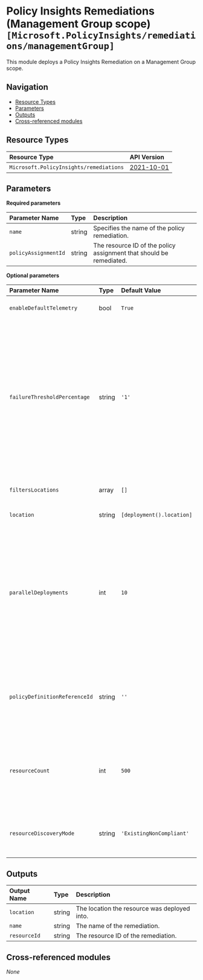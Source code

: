 # Policy Insights Remediations (Management Group scope) `[Microsoft.PolicyInsights/remediations/managementGroup]`

This module deploys a Policy Insights Remediation on a Management Group scope.

## Navigation

- [Resource Types](#Resource-Types)
- [Parameters](#Parameters)
- [Outputs](#Outputs)
- [Cross-referenced modules](#Cross-referenced-modules)

## Resource Types

| Resource Type | API Version |
| :-- | :-- |
| `Microsoft.PolicyInsights/remediations` | [2021-10-01](https://learn.microsoft.com/en-us/azure/templates/Microsoft.PolicyInsights/2021-10-01/remediations) |

## Parameters

**Required parameters**

| Parameter Name | Type | Description |
| :-- | :-- | :-- |
| `name` | string | Specifies the name of the policy remediation. |
| `policyAssignmentId` | string | The resource ID of the policy assignment that should be remediated. |

**Optional parameters**

| Parameter Name | Type | Default Value | Allowed Values | Description |
| :-- | :-- | :-- | :-- | :-- |
| `enableDefaultTelemetry` | bool | `True` |  | Enable telemetry via a Globally Unique Identifier (GUID). |
| `failureThresholdPercentage` | string | `'1'` |  | The remediation failure threshold settings. A number between 0.0 to 1.0 representing the percentage failure threshold. The remediation will fail if the percentage of failed remediation operations (i.e. failed deployments) exceeds this threshold. 0 means that the remediation will stop after the first failure. 1 means that the remediation will not stop even if all deployments fail. |
| `filtersLocations` | array | `[]` |  | The filters that will be applied to determine which resources to remediate. |
| `location` | string | `[deployment().location]` |  | Location deployment metadata. |
| `parallelDeployments` | int | `10` |  | Determines how many resources to remediate at any given time. Can be used to increase or reduce the pace of the remediation. Can be between 1-30. Higher values will cause the remediation to complete more quickly, but increase the risk of throttling. If not provided, the default parallel deployments value is used. |
| `policyDefinitionReferenceId` | string | `''` |  | The policy definition reference ID of the individual definition that should be remediated. Required when the policy assignment being remediated assigns a policy set definition. |
| `resourceCount` | int | `500` |  | Determines the max number of resources that can be remediated by the remediation job. Can be between 1-50000. If not provided, the default resource count is used. |
| `resourceDiscoveryMode` | string | `'ExistingNonCompliant'` | `[ExistingNonCompliant, ReEvaluateCompliance]` | The way resources to remediate are discovered. Defaults to ExistingNonCompliant if not specified. |


## Outputs

| Output Name | Type | Description |
| :-- | :-- | :-- |
| `location` | string | The location the resource was deployed into. |
| `name` | string | The name of the remediation. |
| `resourceId` | string | The resource ID of the remediation. |

## Cross-referenced modules

_None_
